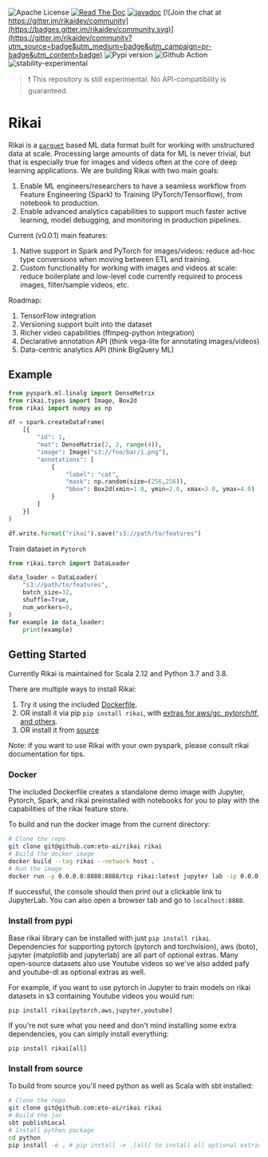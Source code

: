 ![Apache License](https://img.shields.io/github/license/eto-ai/rikai?style=for-the-badge)
[![Read The Doc](https://img.shields.io/readthedocs/rikai?style=for-the-badge)](https://rikai.readthedocs.io/)
[![javadoc](https://javadoc.io/badge2/ai.eto/rikai_2.12/javadoc.svg?style=for-the-badge)](https://javadoc.io/doc/ai.eto/rikai_2.12) [![Join the chat at https://gitter.im/rikaidev/community](https://badges.gitter.im/rikaidev/community.svg)](https://gitter.im/rikaidev/community?utm_source=badge&utm_medium=badge&utm_campaign=pr-badge&utm_content=badge)
![Pypi version](https://img.shields.io/pypi/v/rikai?style=for-the-badge)
![Github Action](https://img.shields.io/github/workflow/status/eto-ai/rikai/Python?style=for-the-badge)
![stability-experimental](https://img.shields.io/badge/stability-experimental-orange.svg?style=for-the-badge)

> :heavy_exclamation_mark: This repository is still experimental. No API-compatibility is guaranteed.

# Rikai

Rikai is a [`parquet`](https://parquet.apache.org/) based ML data format built for working with
unstructured data at scale. Processing large amounts of data for ML is never trivial, but that
is especially true for images and videos often at the core of deep learning applications. We are
building Rikai with two main goals:
1. Enable ML engineers/researchers to have a seamless workflow from Feature Engineering (Spark) to Training (PyTorch/Tensorflow),
   from notebook to production.
2. Enable advanced analytics capabilities to support much faster active learning, model debugging,
   and monitoring in production pipelines.

Current (v0.0.1) main features:
1. Native support in Spark and PyTorch for images/videos: reduce ad-hoc type
   conversions when moving between ETL and training.
2. Custom functionality for working with images and videos at scale: reduce boilerplate and
   low-level code currently required to process images, filter/sample videos, etc.

Roadmap:
1. TensorFlow integration
2. Versioning support built into the dataset
3. Richer video capabilities (ffmpeg-python integration)
4. Declarative annotation API (think vega-lite for annotating images/videos)
5. Data-centric analytics API (think BigQuery ML)

## Example

```python
from pyspark.ml.linalg import DenseMetrix
from rikai.types import Image, Box2d
from rikai import numpy as np

df = spark.createDataFrame(
    [{
        "id": 1,
        "mat": DenseMatrix(2, 2, range(4)),
        "image": Image("s3://foo/bar/1.png"),
        "annotations": [
            {
                "label": "cat",
                "mask": np.random(size=(256,256)),
                "bbox": Box2d(xmin=1.0, ymin=2.0, xmax=3.0, ymax=4.0)
            }
        ]
    }]
)

df.write.format("rikai").save("s3://path/to/features")
```

Train dataset in `Pytorch`

```python
from rikai.torch import DataLoader

data_loader = DataLoader(
    "s3://path/to/features",
    batch_size=32,
    shuffle=True,
    num_workers=8,
)
for example in data_loader:
    print(example)
```

## Getting Started

Currently Rikai is maintained for <a name="VersionMatrix"></a>Scala 2.12 and Python 3.7 and 3.8.

There are multiple ways to install Rikai:

1. Try it using the included [Dockerfile](#Docker).
2. OR install it via pip `pip install rikai`, with
   [extras for aws/gc, pytorch/tf, and others](#Extras).
3. OR install it from [source](#Source)

Note: if you want to use Rikai with your own pyspark, please consult rikai documentation for tips.

### <a name="Docker"></a>Docker

The included Dockerfile creates a standalone demo image with
Jupyter, Pytorch, Spark, and rikai preinstalled with notebooks for you
to play with the capabilities of the rikai feature store.

To build and run the docker image from the current directory:
```bash
# Clone the repo
git clone git@github.com:eto-ai/rikai rikai
# Build the docker image
docker build --tag rikai --network host .
# Run the image
docker run -p 0.0.0.0:8888:8888/tcp rikai:latest jupyter lab -ip 0.0.0.0 --port 8888
```

If successful, the console should then print out a clickable link to JupyterLab. You can also
open a browser tab and go to `localhost:8888`.

### <a name="Extras"></a>Install from pypi

Base rikai library can be installed with just `pip install rikai`. Dependencies for supporting
pytorch (pytorch and torchvision), aws (boto), jupyter (matplotlib and jupyterlab) are all part of
optional extras. Many open-source datasets also use Youtube videos so we've also added pafy and
youtube-dl as optional extras as well.

For example, if you want to use pytorch in Jupyter to train models on rikai datasets in s3
containing Youtube videos you would run:

`pip install rikai[pytorch,aws,jupyter,youtube]`

If you're not sure what you need and don't mind installing some extra dependencies, you can
simply install everything:

`pip install rikai[all]`

### <a name="Source"></a>Install from source

To build from source you'll need python as well as Scala with sbt installed:

```bash
# Clone the repo
git clone git@github.com:eto-ai/rikai rikai
# Build the jar
sbt publishLocal
# Install python package
cd python
pip install -e . # pip install -e .[all] to install all optional extras (see "Install from pypi")
```
